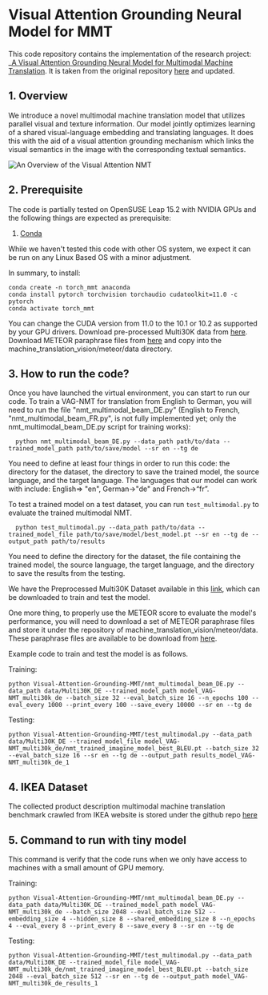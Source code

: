# Visual Attention Grounding Neural Model for MMT

This code repository contains the implementation of the research project: _[A Visual Attention Grounding Neural Model for Multimodal Machine Translation](https://arxiv.org/abs/1808.08266). It is taken from the original repository [here](https://github.com/zmykevin/A-Visual-Attention-Grounding-Neural-Model) and updated.

## 1. Overview

We introduce a novel multimodal machine translation model that utilizes parallel visual and texture information. Our model jointly optimizes learning of a shared visual-language embedding and translating languages. It does this with the aid of a visual attention grounding mechanism which links the visual semantics in the image with the corresponding textual semantics.

![An Overview of the Visual Attention NMT](https://github.com/zmykevin/A-Visual-Attention-Grounding-Neural-Model/blob/master/AGV-NMT.jpg)

## 2. Prerequisite
The code is partially tested on OpenSUSE Leap 15.2 with NVIDIA GPUs and the following things are expected as prerequisite:
1. [Conda](https://conda.io/miniconda.html)

While we haven't tested this code with other OS system, we expect it can be run on any Linux Based OS with a minor adjustment. 

In summary, to install:

```
conda create -n torch_mmt anaconda
conda install pytorch torchvision torchaudio cudatoolkit=11.0 -c pytorch
conda activate torch_mmt
```

You can change the CUDA version from 11.0 to the 10.1 or 10.2 as supported by your GPU drivers.
Download pre-processed Multi30K data from [here](https://drive.google.com/drive/folders/1G645SexvhMsLPJhPAPBjc4FnNF7v3N6w?usp=sharing).
Download METEOR paraphrase files from [here](https://github.com/cmu-mtlab/meteor/tree/master/data) and copy into the machine_translation_vision/meteor/data directory.

## 3. How to run the code?

Once you have launched the virtual environment, you can start to run our code. To train a VAG-NMT for translation from English to German, you will need to run the file "nmt_multimodal_beam_DE.py" (English to French, "nmt_multimodal_beam_FR.py", is not fully implemented yet; only the nmt_multimodal_beam_DE.py script for training works):
```
  python nmt_multimodal_beam_DE.py --data_path path/to/data --trained_model_path path/to/save/model --sr en --tg de
```
You need to define at least four things in order to run this code: the directory for the dataset, the directory to save the trained model, the source language, and the target language. The languages that our model can work with include: English=> "en", German->"de" and French->“fr”.

To test a trained model on a test dataset, you can run `test_multimodal.py` to evaluate the trained multimodal NMT.
```
  python test_multimodal.py --data_path path/to/data --trained_model_file path/to/save/model/best_model.pt --sr en --tg de --output_path path/to/results
```
You need to define the directory for the dataset, the file containing the trained model, the source language, the target language, and the directory to save the results from the testing.

We have the Preprocessed Multi30K Dataset available in this [link](https://drive.google.com/drive/folders/1G645SexvhMsLPJhPAPBjc4FnNF7v3N6w?usp=sharing), which can be downloaded to train and test the model.

One more thing, to properly use the METEOR score to evaluate the model's performance, you will need to download a set of METEOR paraphrase files and store it under the repository of machine_translation_vision/meteor/data. These paraphrase files are available to be download from [here](https://github.com/cmu-mtlab/meteor/tree/master/data).

Example code to train and test the model is as follows.

Training:
```
python Visual-Attention-Grounding-MMT/nmt_multimodal_beam_DE.py --data_path data/Multi30K_DE --trained_model_path model_VAG-NMT_multi30k_de --batch_size 32 --eval_batch_size 16 --n_epochs 100 --eval_every 1000 --print_every 100 --save_every 10000 --sr en --tg de
```

Testing:
```
python Visual-Attention-Grounding-MMT/test_multimodal.py --data_path data/Multi30K_DE --trained_model_file model_VAG-NMT_multi30k_de/nmt_trained_imagine_model_best_BLEU.pt --batch_size 32 --eval_batch_size 16 --sr en --tg de --output_path results_model_VAG-NMT_multi30k_de_1
```

## 4. IKEA Dataset
The collected product description multimodal machine translation benchmark crawled from IKEA website is stored under the github repo [here](https://github.com/sampalomad/IKEA-Dataset)

## 5. Command to run with tiny model

This command is verify that the code runs when we only have access to machines with a small amount of GPU memory.

Training:
```
python Visual-Attention-Grounding-MMT/nmt_multimodal_beam_DE.py --data_path data/Multi30K_DE --trained_model_path model_VAG-NMT_multi30k_de --batch_size 2048 --eval_batch_size 512 --embedding_size 4 --hidden_size 8 --shared_embedding_size 8 --n_epochs 4 --eval_every 8 --print_every 8 --save_every 8 --sr en --tg de
```

Testing:
```
python Visual-Attention-Grounding-MMT/test_multimodal.py --data_path data/Multi30K_DE --trained_model_file model_VAG-NMT_multi30k_de/nmt_trained_imagine_model_best_BLEU.pt --batch_size 2048 --eval_batch_size 512 --sr en --tg de --output_path model_VAG-NMT_multi30k_de_results_1
```
